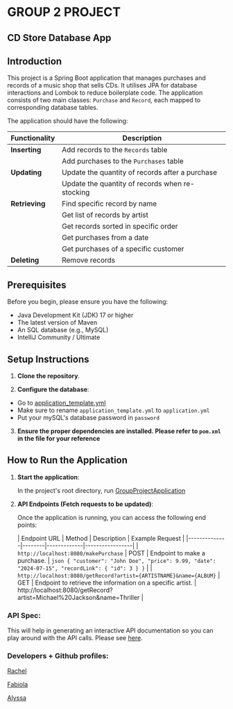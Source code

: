 # GROUP 2 PROJECT
## CD Store Database App

## Introduction 

This project is a Spring Boot application that manages purchases and records of a music shop that sells CDs. It utilises JPA for database interactions and Lombok to reduce boilerplate code. The application consists of two main classes: `Purchase` and `Record`, each mapped to corresponding database tables.

The application should have the following:

| Functionality  | Description                                     |
|----------------|-------------------------------------------------|
| **Inserting**  | Add records to the `Records` table              |
|                | Add purchases to the `Purchases` table          |
| **Updating**   | Update the quantity of records after a purchase   |
|                | Update the quantity of records when re-stocking   |
| **Retrieving** | Find specific record by name                     |
|                | Get list of records by artist                    |
|                | Get records sorted in specific order             |
|                | Get purchases from a date                        |
|                | Get purchases of a specific customer             |
| **Deleting**   | Remove records                                   |

## Prerequisites

Before you begin, please ensure you have the following:

- Java Development Kit (JDK) 17 or higher
- The latest version of Maven
- An SQL database (e.g., MySQL)
- IntelliJ Community / Ultimate

## Setup Instructions

1. **Clone the repository**.

2. **Configure the database**:

- Go to [application_template.yml](src/main/resources/application.yml)
- Make sure to rename `application_template.yml` to `application.yml`
- Put your mySQL's database password in `password`

3. **Ensure the proper dependencies are installed. Please refer to `pom.xml` in the file for your reference**

## How to Run the Application

1. **Start the application**:

    In the project's root directory, run [GroupProjectApplication](src/main/java/com/example/group/project/GroupProjectApplication.java)


2. **API Endpoints (Fetch requests to be updated)**:

    Once the application is running, you can access the following end points:


   | Endpoint URL | Method | Description | Example Request |
|--------------|--------|-------------|-----------------|
| `http://localhost:8080/makePurchase` | POST | Endpoint to make a purchase. | ```json { "customer": "John Doe", "price": 9.99, "date": "2024-07-15", "recordLink": { "id": 3 } }``` |
| `http://localhost:8080/getRecord?artist={ARTISTNAME}&name={ALBUM}` | GET | Endpoint to retrieve the information on a specific artist. | http://localhost:8080/getRecord?artist=Michael%20Jackson&name=Thriller |


### API Spec:

This will help in generating an interactive API documentation so you can play around with the API calls. Please see [here](http://localhost:8080/swagger-ui/index.html).


### Developers + Github profiles:

[Rachel](https://github.com/Tookles)

[Fabiola](https://github.com/Fabi-P)

[Alyssa](https://github.com/lyscodes)

